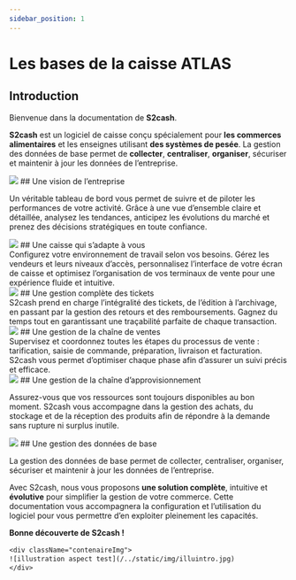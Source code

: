 ```yaml
---
sidebar_position: 1
---
```


# Les bases de la caisse ATLAS

## Introduction


Bienvenue dans la documentation de **S2cash**.

**S2cash** est un logiciel de caisse conçu spécialement pour **les commerces alimentaires** et les enseignes utilisant **des systèmes de pesée**.
La gestion des données de base permet de **collecter**, **centraliser**, **organiser**, sécuriser et maintenir à jour les données de l’entreprise.





<div className="h2withlogo">
<img className="logoImg" src="/img/logo/__1.svg" /> 
## Une vision de l’entreprise
</div>

Un véritable tableau de bord vous permet de suivre et de piloter les performances de votre activité. Grâce à une vue d’ensemble claire et détaillée, analysez les tendances, anticipez les évolutions du marché et prenez des décisions stratégiques en toute confiance.




<div className="h2withlogo">
<img className="logoImg" src="/img/logo/__2.svg" /> 
## Une caisse qui s’adapte à vous
</div>
Configurez votre environnement de travail selon vos besoins. Gérez les vendeurs et leurs niveaux d’accès, personnalisez l’interface de votre écran de caisse et optimisez l’organisation de vos terminaux de vente pour une expérience fluide et intuitive.





<div className="h2withlogo">
<img className="logoImg" src="/img/logo/__3.svg" /> 
## Une gestion complète des tickets
</div>
S2cash prend en charge l’intégralité des tickets, de l’édition à l’archivage, en passant par la gestion des retours et des remboursements. Gagnez du temps tout en garantissant une traçabilité parfaite de chaque transaction.





<div className="h2withlogo">
<img className="logoImg" src="/img/logo/__4.svg" /> 
## Une gestion de la chaîne de ventes
</div>
Supervisez et coordonnez toutes les étapes du processus de vente : tarification, saisie de commande, préparation, livraison et facturation. S2cash vous permet d’optimiser chaque phase afin d’assurer un suivi précis et efficace.





<div className="h2withlogo">
<img className="logoImg" src="/img/logo/__5.svg" /> 
## Une gestion de la chaîne d’approvisionnement
</div>


Assurez-vous que vos ressources sont toujours disponibles au bon moment. S2cash vous accompagne dans la gestion des achats, du stockage et de la réception des produits afin de répondre à la demande sans rupture ni surplus inutile.




<div className="h2withlogo">
<img className="logoImg" src="/img/logo/__6.svg" /> 
## Une gestion des données de base
</div>

La gestion des données de base permet de collecter, centraliser, organiser, sécuriser et maintenir à jour les données de l’entreprise.



Avec S2cash, nous vous proposons **une solution complète**, intuitive et **évolutive** pour simplifier la gestion de votre commerce. Cette documentation vous accompagnera la configuration et l’utilisation du logiciel pour vous permettre d’en exploiter pleinement les capacités.

**Bonne découverte de S2cash !**

    <div className="contenaireImg">
    ![illustration aspect test](/../static/img/illuintro.jpg)
    </div>

